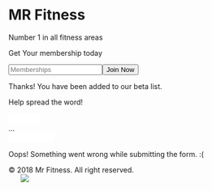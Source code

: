 
<html data-wf-domain="matthews-first-project-0b0f61.webflow.io" data-wf-page="5bb602847d2f957848b5c9d4" data-wf-site="5bb602837d2f955c39b5c9d1" data-wf-status="1" class="w-mod-js wf-robotocondensed-n4-active wf-robotocondensed-n7-active wf-active"><head><meta charset="utf-8"><title>Matthew's First Project</title><meta content="width=device-width, initial-scale=1" name="viewport"><meta content="Webflow" name="generator"><link href="https://uploads-ssl.webflow.com/5bb602837d2f955c39b5c9d1/css/matthews-first-project-0b0f61.webflow.e0c08a4d9.css" rel="stylesheet" type="text/css"><script src="https://ajax.googleapis.com/ajax/libs/webfont/1.4.7/webfont.js" type="text/javascript"></script><link rel="stylesheet" href="http://fonts.googleapis.com/css?family=Roboto+Condensed:regular,700"><script type="text/javascript">WebFont.load({  google: {    families: ["Roboto Condensed:regular,700"]  }});</script><!--[if lt IE 9]><script src="https://cdnjs.cloudflare.com/ajax/libs/html5shiv/3.7.3/html5shiv.min.js" type="text/javascript"></script><![endif]--><script type="text/javascript">!function(o,c){var n=c.documentElement,t=" w-mod-";n.className+=t+"js",("ontouchstart"in o||o.DocumentTouch&&c instanceof DocumentTouch)&&(n.className+=t+"touch")}(window,document);</script><link href="https://y7v4p6k4.ssl.hwcdn.net/placeholder/favicon.ico" rel="shortcut icon" type="image/x-icon"><link href="https://daks2k3a4ib2z.cloudfront.net/img/webclip.png" rel="apple-touch-icon"></head><body class="body"><div class="container w-container"><h1 class="logo">MR Fitness</h1><p class="subtitle">Number 1 in all fitness areas</p><div class="join-wrapper w-clearfix"><div class="beta-line"></div><p class="join">Get Your membership today</p><div class="beta-line"></div></div><div class="sign-up-form w-form"><form name="wf-form-signup-form" data-name="Signup Form" class="w-clearfix"><input type="email" name="email" data-name="Email" required="" maxlength="256" placeholder="Memberships" class="field w-input"><input type="submit" value="Join Now" data-wait="Please wait..." class="button w-button"></form><div class="success-message w-form-done"><p>Thanks! You have been added to our beta list.&nbsp;</p><p class="spread-word">Help spread the word!</p><div class="social-widget-wrapper w-clearfix"><div class="social-widget w-widget w-widget-twitter"><iframe src="//platform.twitter.com/widgets/tweet_button.html#url=http%3A%2F%2Fwebflow.com&amp;counturl=webflow.com&amp;text=Check%20out%20this%20site&amp;count=horizontal&amp;size=m&amp;dnt=true" scrolling="no" frameborder="0" allowtransparency="true" style="border: none; overflow: hidden; width: 62px; height: 21px;"></iframe><div class="w-widget-twitter-count-shim"><div class="w-widget-twitter-count-inner">...</div></div></div><div class="social-widget w-widget w-widget-facebook"><iframe src="//www.facebook.com/plugins/like.php?href=https%3A%2F%2Ffacebook.com%2Fwebflow&amp;layout=button_count&amp;locale=en_US&amp;action=like&amp;show_faces=false&amp;share=false" scrolling="no" frameborder="0" allowtransparency="true" style="border: none; overflow: hidden; width: 90px; height: 20px;"></iframe></div></div></div><div class="error-message w-form-fail"><p>Oops! Something went wrong while submitting the form. :(</p></div></div></div><div class="footer-section"><div class="w-container"><div class="w-row"><div class="w-col w-col-6 w-col-small-6"><div class="copyright">© 2018 Mr Fitness. All right reserved.&nbsp;</div></div><div class="align-right w-col w-col-6 w-col-small-6"><a href="http://facebook.com/webflowapp" class="social-btn w-inline-block"><img src="https://uploads-ssl.webflow.com/5bb602837d2f955c39b5c9d1/5bb602847d2f953d8fb5c9da_facebook-icon.svg" alt=""></a><a href="http://twitter.com/webflowapp" class="social-btn w-inline-block"><img src="https://uploads-ssl.webflow.com/5bb602837d2f955c39b5c9d1/5bb602847d2f955ddcb5c9dc_twitter-icon.svg" alt=""></a><a href="mailto:support@webflow.com" class="social-btn w-inline-block"><img src="https://uploads-ssl.webflow.com/5bb602837d2f955c39b5c9d1/5bb602847d2f952efbb5c9db_email-icon.svg" alt=""></a></div></div></div></div><script src="https://code.jquery.com/jquery-3.3.1.min.js" type="text/javascript" integrity="sha256-FgpCb/KJQlLNfOu91ta32o/NMZxltwRo8QtmkMRdAu8=" crossorigin="anonymous"></script><script src="https://uploads-ssl.webflow.com/5bb602837d2f955c39b5c9d1/js/webflow.deccbcea3.js" type="text/javascript"></script><!--[if lte IE 9]><script src="//cdnjs.cloudflare.com/ajax/libs/placeholders/3.0.2/placeholders.min.js"></script><![endif]-->
<a class="w-webflow-badge" href="https://webflow.com?utm_campaign=brandjs"><img src="https://d1otoma47x30pg.cloudfront.net/img/webflow-badge-icon.60efbf6ec9.svg" style="margin-right: 8px; width: 16px;"><img src="https://d1otoma47x30pg.cloudfront.net/img/webflow-badge-text.6faa6a38cd.svg"></a></body></html>
